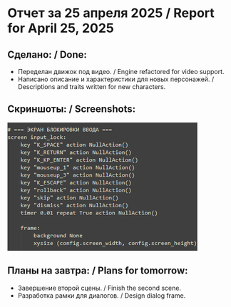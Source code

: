 # Отчет за 25 апреля 2025 / Report for April 25, 2025

## Сделано: / Done:
- Переделан движок под видео. / Engine refactored for video support.
- Написано описание и характеристики для новых персонажей. / Descriptions and traits written for new characters.

## Скриншоты: / Screenshots:
![Скриншот](https://github.com/OOUPSS/The-Raven/blob/main/daily-reports/images/small%20part%20code.png?raw=true)

## Планы на завтра: / Plans for tomorrow:
- Завершение второй сцены. / Finish the second scene.
- Разработка рамки для диалогов. / Design dialog frame.
